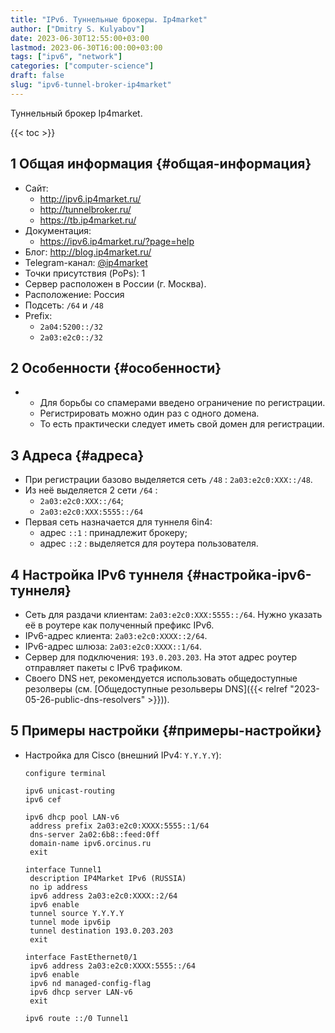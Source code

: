 ```yaml
---
title: "IPv6. Туннельные брокеры. Ip4market"
author: ["Dmitry S. Kulyabov"]
date: 2023-06-30T12:55:00+03:00
lastmod: 2023-06-30T16:00:00+03:00
tags: ["ipv6", "network"]
categories: ["computer-science"]
draft: false
slug: "ipv6-tunnel-broker-ip4market"
---
```


Туннельный брокер Ip4market.

<!--more-->

{{< toc >}}


## <span class="section-num">1</span> Общая информация {#общая-информация}

-   Сайт:
    -   <http://ipv6.ip4market.ru/>
    -   <http://tunnelbroker.ru/>
    -   <https://tb.ip4market.ru/>
-   Документация:
    -   <https://ipv6.ip4market.ru/?page=help>
-   Блог: <http://blog.ip4market.ru/>
-   Telegram-канал: [@ip4market](https://t.me/ip4market)
-   Точки присутствия (PoPs): 1
-   Сервер расположен в России (г. Москва).
-   Расположение: Россия
-   Подсеть: `/64` и `/48`
-   Prefix:
    -   `2a04:5200::/32`
    -   `2a03:e2c0::/32`


## <span class="section-num">2</span> Особенности {#особенности}

-   -   Для борьбы со спамерами введено ограничение по регистрации.
    -   Регистрировать можно один раз с одного домена.
    -   То есть практически следует иметь свой домен для регистрации.


## <span class="section-num">3</span> Адреса {#адреса}

-   При регистрации базово выделяется сеть `/48` : `2a03:e2c0:XXX::/48`.
-   Из неё выделяется 2 сети `/64` :
    -   `2a03:e2c0:XXX::/64`;
    -   `2a03:e2c0:XXX:5555::/64`
-   Первая сеть назначается для туннеля 6in4:
    -   адрес `::1` : принадлежит брокеру;
    -   адрес `::2` : выделяется для роутера пользователя.


## <span class="section-num">4</span> Настройка IPv6 туннеля {#настройка-ipv6-туннеля}

-   Сеть для раздачи клиентам: `2a03:e2c0:XXX:5555::/64`. Нужно указать её в роутере как полученный префикс IPv6.
-   IPv6-адрес клиента: `2a03:e2c0:XXXX::2/64`.
-   IPv6-адрес шлюза: `2a03:e2c0:XXXX::1/64`.
-   Сервер для подключения: `193.0.203.203`. На этот адрес роутер отправляет пакеты с IPv6 трафиком.
-   Своего DNS нет, рекомендуется использовать общедоступные резолверы (см. [Общедоступные резольверы DNS]({{< relref "2023-05-26-public-dns-resolvers" >}})).


## <span class="section-num">5</span> Примеры настройки {#примеры-настройки}

-   Настройка для Cisco (внешний IPv4: `Y.Y.Y.Y`):
    ```shell
    configure terminal

    ipv6 unicast-routing
    ipv6 cef

    ipv6 dhcp pool LAN-v6
     address prefix 2a03:e2c0:XXXX:5555::1/64
     dns-server 2a02:6b8::feed:0ff
     domain-name ipv6.orcinus.ru
     exit

    interface Tunnel1
     description IP4Market IPv6 (RUSSIA)
     no ip address
     ipv6 address 2a03:e2c0:XXXX::2/64
     ipv6 enable
     tunnel source Y.Y.Y.Y
     tunnel mode ipv6ip
     tunnel destination 193.0.203.203
     exit

    interface FastEthernet0/1
     ipv6 address 2a03:e2c0:XXXX:5555::/64
     ipv6 enable
     ipv6 nd managed-config-flag
     ipv6 dhcp server LAN-v6
     exit

    ipv6 route ::/0 Tunnel1
    ```

